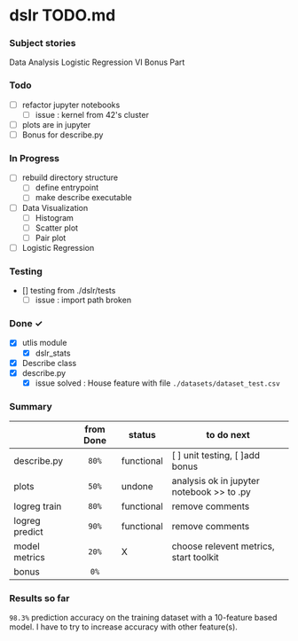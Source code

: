 # dslr TODO.md

### Subject stories

Data Analysis
Logistic Regression
VI Bonus Part

### Todo

- [ ] refactor jupyter notebooks
    - [ ] issue : kernel from 42's cluster
- [ ] plots are in jupyter
- [ ] Bonus for describe.py

### In Progress

- [ ] rebuild directory structure
  - [ ] define entrypoint
  - [ ] make describe executable
- [ ] Data Visualization
  - [ ] Histogram
  - [ ] Scatter plot
  - [ ] Pair plot
- [ ] Logistic Regression

### Testing

- [] testing from ./dslr/tests
  - [ ] issue : import path broken

### Done ✓

- [x] utlis module
  - [x] dslr_stats
- [x] Describe class
- [x] describe.py
  - [x] issue solved : House feature with file `./datasets/dataset_test.csv`

### Summary

||from Done| status | to do next|
|---|:---:|---|---|
|describe.py | `80%` | functional |[ ] unit testing, [ ]add bonus|
|plots| `50%` | undone | analysis ok in jupyter notebook >> to .py|
|logreg train |`80%`|  functional | remove comments|
|logreg predict | `90%` |  functional | remove comments|
|model metrics| `20%` | X |choose relevent metrics, start toolkit|
|bonus|`0%`||||

### Results so far

`98.3%` prediction accuracy on the training dataset with a 10-feature based model.
I have to try to increase accuracy with other feature(s).
